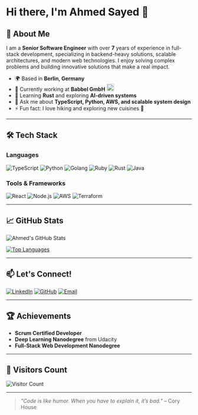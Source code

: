 # Hi there, I'm Ahmed Sayed 👋
## 🚀 About Me
I am a **Senior Software Engineer** with over **7** years of experience in full-stack development, specializing in backend-heavy solutions, scalable architectures, and modern web technologies. I enjoy solving complex problems and building innovative solutions that make a real impact.

- 🌍 Based in **Berlin, Germany**
- 🔭 Currently working at **Babbel GmbH** <img src="https://static.wikia.nocookie.net/logopedia/images/6/6d/Babbel_languages.webp/revision/latest?cb=20220508223859" style="width:20px;" />
- 🌱 Learning **Rust** and exploring **AI-driven systems**
- 💬 Ask me about **TypeScript, Python, AWS, and scalable system design**
- ⚡ Fun fact: I love hiking and exploring new cuisines 🍜

---

## 🛠️ Tech Stack
### Languages
![TypeScript](https://img.shields.io/badge/TypeScript-007ACC?style=for-the-badge&logo=typescript&logoColor=white)
![Python](https://img.shields.io/badge/Python-3776AB?style=for-the-badge&logo=python&logoColor=white)
![Golang](https://img.shields.io/badge/Go-00ADD8?style=for-the-badge&logo=go&logoColor=white)
![Ruby](https://img.shields.io/badge/Ruby-CC342D?style=for-the-badge&logo=ruby&logoColor=white)
![Rust](https://img.shields.io/badge/Rust-000000?style=for-the-badge&logo=rust&logoColor=white)
![Java](https://img.shields.io/badge/Java-007396?style=for-the-badge&logo=java&logoColor=white)


### Tools & Frameworks
![React](https://img.shields.io/badge/React-61DAFB?style=for-the-badge&logo=react&logoColor=black)
![Node.js](https://img.shields.io/badge/Node.js-339933?style=for-the-badge&logo=node.js&logoColor=white)
![AWS](https://img.shields.io/badge/AWS-232F3E?style=for-the-badge&logo=amazon-aws&logoColor=white)
![Terraform](https://img.shields.io/badge/Terraform-623CE4?style=for-the-badge&logo=terraform&logoColor=white)

---

## 📈 GitHub Stats
![Ahmed's GitHub Stats](https://github-readme-stats.vercel.app/api?username=asayed18&show_icons=true&theme=cobalt)

[![Top Languages](https://github-readme-stats.vercel.app/api/top-langs/?username=asayed18&layout=donut-vertical&theme=cobalt)](https://github.com/anuraghazra/github-readme-stats)

---

## 📫 Let's Connect!
[![LinkedIn](https://img.shields.io/badge/LinkedIn-0077B5?style=for-the-badge&logo=linkedin&logoColor=white)](https://linkedin.com/in/a-abdelsalam)
[![GitHub](https://img.shields.io/badge/GitHub-100000?style=for-the-badge&logo=github&logoColor=white)](https://github.com/ahmed-abdelsalam)
[![Email](https://img.shields.io/badge/Email-D14836?style=for-the-badge&logo=gmail&logoColor=white)](mailto:engahmedabdelsalam918@gmail.com)

---

## 🏆 Achievements
- **Scrum Certified Developer**
- **Deep Learning Nanodegree** from Udacity
- **Full-Stack Web Development Nanodegree**

---

## 👀 Visitors Count
![Visitor Count](https://visitor-badge.laobi.icu/badge?page_id=ahmed-abdelsalam.github.profile)

---

> *"Code is like humor. When you have to explain it, it’s bad."* – Cory House
